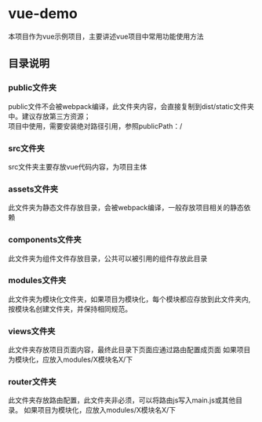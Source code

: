 # vue-demo
本项目作为vue示例项目，主要讲述vue项目中常用功能使用方法
## 目录说明

### public文件夹
public文件不会被webpack编译，此文件夹内容，会直接复制到dist/static文件夹中。建议存放第三方资源；  
项目中使用，需要安装绝对路径引用，参照publicPath：/

### src文件夹
src文件夹主要存放vue代码内容，为项目主体

### assets文件夹
此文件夹为静态文件存放目录，会被webpack编译，一般存放项目相关的静态依赖

### components文件夹
此文件夹为组件文件存放目录，公共可以被引用的组件存放此目录

### modules文件夹
此文件夹为模块化文件夹，如果项目为模块化，每个模块都应存放到此文件夹内,按模块名创建文件夹，并保持相同规范。

### views文件夹
此文件夹存放项目页面内容，最终此目录下页面应通过路由配置成页面
如果项目为模块化，应放入modules/X模块名X/下

### router文件夹
此文件夹存放路由配置，此文件夹非必须，可以将路由js写入main.js或其他目录。
如果项目为模块化，应放入modules/X模块名X/下


